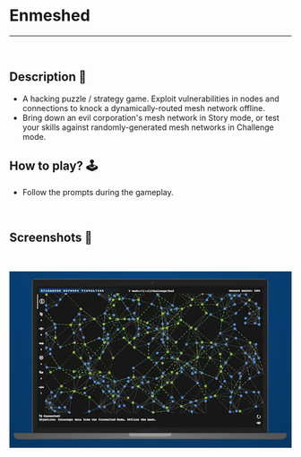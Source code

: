 # **Enmeshed** 

---

<br>

## **Description 📃**
- A hacking puzzle / strategy game. Exploit vulnerabilities in nodes and connections to knock a dynamically-routed mesh network offline.
- Bring down an evil corporation's mesh network in Story mode, or test your skills against randomly-generated mesh networks in Challenge mode.

## **How to play? 🕹️**
- Follow the prompts during the gameplay.

<br>

## **Screenshots 📸**

<br>

![image](../../assets/images/Enmeshed.jpg)

<br>
